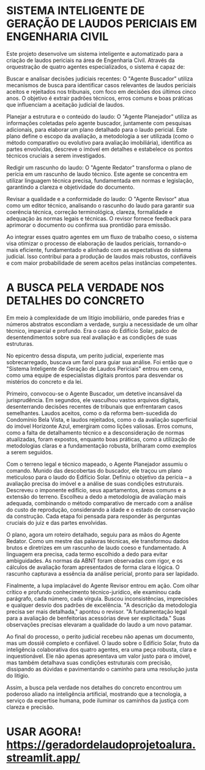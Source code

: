 # SISTEMA INTELIGENTE DE GERAÇÃO DE LAUDOS PERICIAIS EM ENGENHARIA CIVIL

Este projeto desenvolve um sistema inteligente e automatizado para a criação de laudos periciais na área de Engenharia Civil. Através da orquestração de quatro agentes especializados, o sistema é capaz de:

Buscar e analisar decisões judiciais recentes: O "Agente Buscador" utiliza mecanismos de busca para identificar casos relevantes de laudos periciais aceitos e rejeitados nos tribunais, com foco em decisões dos últimos cinco anos. O objetivo é extrair padrões técnicos, erros comuns e boas práticas que influenciam a aceitação judicial de laudos.

Planejar a estrutura e o conteúdo do laudo: O "Agente Planejador" utiliza as informações coletadas pelo agente buscador, juntamente com pesquisas adicionais, para elaborar um plano detalhado para o laudo pericial. Este plano define o escopo da avaliação, a metodologia a ser utilizada (como o método comparativo ou evolutivo para avaliação imobiliária), identifica as partes envolvidas, descreve o imóvel em detalhes e estabelece os pontos técnicos cruciais a serem investigados.

Redigir um rascunho do laudo: O "Agente Redator" transforma o plano de perícia em um rascunho de laudo técnico. Este agente se concentra em utilizar linguagem técnica precisa, fundamentada em normas e legislação, garantindo a clareza e objetividade do documento.

Revisar a qualidade e a conformidade do laudo: O "Agente Revisor" atua como um editor técnico, analisando o rascunho do laudo para garantir sua coerência técnica, correção terminológica, clareza, formalidade e adequação às normas legais e técnicas. O revisor fornece feedback para aprimorar o documento ou confirma sua prontidão para emissão.

Ao integrar esses quatro agentes em um fluxo de trabalho coeso, o sistema visa otimizar o processo de elaboração de laudos periciais, tornando-o mais eficiente, fundamentado e alinhado com as expectativas do sistema judicial. Isso contribui para a produção de laudos mais robustos, confiáveis e com maior probabilidade de serem aceitos pelas instâncias competentes.

# A BUSCA PELA VERDADE NOS DETALHES DO CONCRETO

Em meio à complexidade de um litígio imobiliário, onde paredes frias e números abstratos escondiam a verdade, surgiu a necessidade de um olhar técnico, imparcial e profundo. Era o caso do Edifício Solar, palco de desentendimentos sobre sua real avaliação e as condições de suas estruturas.

No epicentro dessa disputa, um perito judicial, experiente mas sobrecarregado, buscava um farol para guiar sua análise. Foi então que o "Sistema Inteligente de Geração de Laudos Periciais" entrou em cena, como uma equipe de especialistas digitais prontos para desvendar os mistérios do concreto e da lei.

Primeiro, convocou-se o Agente Buscador, um detetive incansável da jurisprudência. Em segundos, ele vasculhou vastos arquivos digitais, desenterrando decisões recentes de tribunais que enfrentaram casos semelhantes. Laudos aceitos, como o da reforma bem-sucedida do Condomínio Bela Vista, e laudos rejeitados, como o da avaliação superficial do imóvel Horizonte Azul, emergiram como lições valiosas. Erros comuns, como a falta de detalhamento técnico e a desconsideração de normas atualizadas, foram expostos, enquanto boas práticas, como a utilização de metodologias claras e a fundamentação robusta, brilharam como exemplos a serem seguidos.

Com o terreno legal e técnico mapeado, o Agente Planejador assumiu o comando. Munido das descobertas do buscador, ele traçou um plano meticuloso para o laudo do Edifício Solar. Definiu o objetivo da perícia – a avaliação precisa do imóvel e a análise de suas condições estruturais. Descreveu o imponente edifício, seus apartamentos, áreas comuns e a extensão do terreno. Escolheu a dedo a metodologia de avaliação mais adequada, combinando o método comparativo de mercado com a análise do custo de reprodução, considerando a idade e o estado de conservação da construção. Cada etapa foi pensada para responder às perguntas cruciais do juiz e das partes envolvidas.

O plano, agora um roteiro detalhado, seguiu para as mãos do Agente Redator. Como um mestre das palavras técnicas, ele transformou dados brutos e diretrizes em um rascunho de laudo coeso e fundamentado. A linguagem era precisa, cada termo escolhido a dedo para evitar ambiguidades. As normas da ABNT foram observadas com rigor, e os cálculos de avaliação foram apresentados de forma clara e lógica. O rascunho capturava a essência da análise pericial, pronto para ser lapidado.

Finalmente, a lupa implacável do Agente Revisor entrou em ação. Com olhar crítico e profundo conhecimento técnico-jurídico, ele examinou cada parágrafo, cada número, cada vírgula. Buscou inconsistências, imprecisões e qualquer desvio dos padrões de excelência. "A descrição da metodologia precisa ser mais detalhada," apontou o revisor. "A fundamentação legal para a avaliação de benfeitorias acessórias deve ser explicitada." Suas observações precisas elevaram a qualidade do laudo a um novo patamar.

Ao final do processo, o perito judicial recebeu não apenas um documento, mas um dossiê completo e confiável. O laudo sobre o Edifício Solar, fruto da inteligência colaborativa dos quatro agentes, era uma peça robusta, clara e inquestionável. Ele não apenas apresentava um valor justo para o imóvel, mas também detalhava suas condições estruturais com precisão, dissipando as dúvidas e pavimentando o caminho para uma resolução justa do litígio.

Assim, a busca pela verdade nos detalhes do concreto encontrou um poderoso aliado na inteligência artificial, mostrando que a tecnologia, a serviço da expertise humana, pode iluminar os caminhos da justiça com clareza e precisão.

# USAR AGORA! https://geradordelaudoprojetoalura.streamlit.app/
